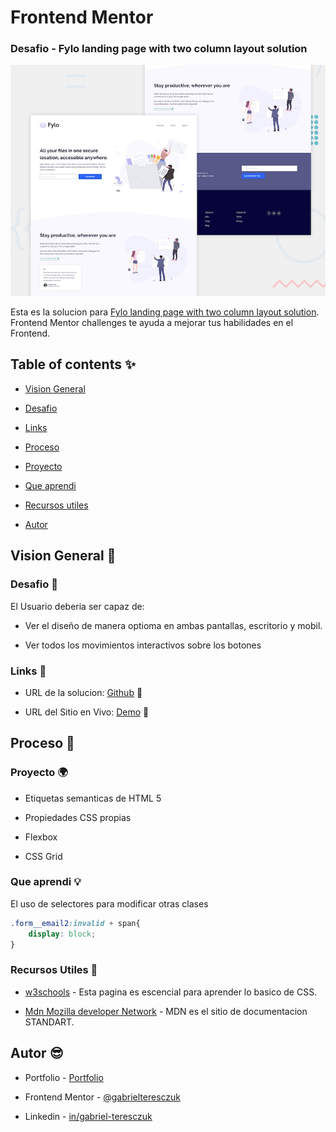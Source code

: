 # Frontend Mentor

### Desafio - Fylo landing page with two column layout solution

![Fylo landing page with two column layout solution](./design/desktop-preview.jpg)

Esta es la solucion para [Fylo landing page with two column layout solution](https://www.frontendmentor.io/challenges/huddle-landing-page-with-a-single-introductory-section-B_2Wvxgi0). Frontend Mentor challenges te ayuda a mejorar tus habilidades en el Frontend.

## Table of contents ✨

- [Vision General](#vision-general-📑)

- [Desafio](#desafio-🏅)

- [Links](#links-🔗)

- [Proceso](#proceso-🔨)

- [Proyecto](#proyecto-🌍)

- [Que aprendi](#que-aprendi-💡)

- [Recursos utiles](#recursos-utiles-🔔)

- [Autor](#autor-😎)

## Vision General 📑

### Desafio 🏅

El Usuario deberia ser capaz de:

- Ver el diseño de manera optioma en ambas pantallas, escritorio y mobil.

- Ver todos los movimientos interactivos sobre los botones

### Links 🔗

- URL de la solucion: [Github](https://github.com/gabrielteresczuk/huddle-landing-page-with-single-introductory-section-master) 📌

- URL del Sitio en Vivo: [Demo](https://gabrielteresczuk.github.io/huddle-landing-page-with-single-introductory-section-master/) 👀

## Proceso 🔨

### Proyecto 🌍

- Etiquetas semanticas de HTML 5

- Propiedades CSS propias

- Flexbox

- CSS Grid

### Que aprendi 💡

El uso de selectores para modificar otras clases

```css
.form__email2:invalid + span{
    display: block;
}
```

### Recursos Utiles 🔔

- [w3schools](https://www.w3schools.com/css/) - Esta pagina es escencial para aprender lo basico de CSS.

- [Mdn Mozilla developer Network](https://developer.mozilla.org/es/docs/Web/CSS/CSS_Grid_Layout) - MDN es el sitio de documentacion STANDART.

## Autor 😎

- Portfolio - [Portfolio](https://gabrielteresczuk.github.io/portfolio2/)

- Frontend Mentor - [@gabrielteresczuk](https://www.frontendmentor.io/profile/gabrielteresczuk)

- Linkedin - [in/gabriel-teresczuk](https://www.linkedin.com/in/gabriel-teresczuk/)